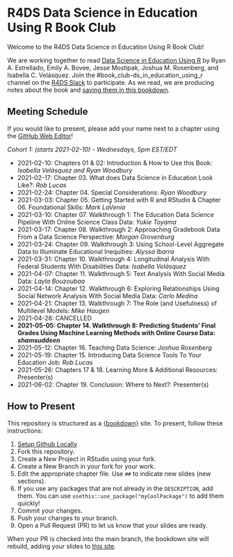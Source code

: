 # R4DS Data Science in Education Using R Book Club

Welcome to the R4DS Data Science in Education Using R Book Club!

We are working together to read [Data Science in Education Using R](https://datascienceineducation.com/) by Ryan A. Estrellado, Emily A. Bovee, Jesse Mostipak, Joshua M. Rosenberg, and Isabella C. Velásquez.
Join the #book_club-ds_in_education_using_r channel on the [R4DS Slack](https://r4ds.io/join) to participate.
As we read, we are producing notes about the book and [saving them in this bookdown](https://r4ds.github.io/bookclub-dsieur/).

## Meeting Schedule

If you would like to present, please add your name next to a chapter using the [GitHub Web Editor](https://youtu.be/d41oc2OMAuI)!

*Cohort 1: (starts 2021-02-10) - Wednesdays, 5pm EST/EDT*

- 2021-02-10: Chapters 01 & 02: Introduction & How to Use this Book: *Isabella Velásquez and Ryan Woodbury*
- 2021-02-17: Chapter 03. What does Data Science in Education Look Like?: *Rob Lucas*
- 2021-02-24: Chapter 04. Special Considerations: *Ryan Woodbury*
- 2021-03-03: Chapter 05. Getting Started with R and RStudio & Chapter 06. Foundational Skills: *Mark LaVenia*
- 2021-03-10: Chapter 07. Walkthrough 1: The Education Data Science Pipeline With Online Science Class Data: *Yukie Toyama*
- 2021-03-17: Chapter 08. Walkthrough 2: Approaching Gradebook Data From a Data Science Perspective: *Morgan Grovenburg*
- 2021-03-24: Chapter 09. Walkthrough 3: Using School-Level Aggregate Data to Illuminate Educational Inequities: *Alyssa Ibarra*
- 2021-03-31: Chapter 10. Walkthrough 4: Longitudinal Analysis With Federal Students With Disabilities Data: *Isabella Velásquez*
- 2021-04-07: Chapter 11. Walkthrough 5: Text Analysis With Social Media Data: *Layla Bouzoubaa*
- 2021-04-14: Chapter 12. Walkthrough 6: Exploring Relationships Using Social Network Analysis With Social Media Data: *Carlo Medina*
- 2021-04-21: Chapter 13. Walkthrough 7: The Role (and Usefulness) of Multilevel Models: *Mike Haugen*
- 2021-04-28: CANCELLED
- **2021-05-05: Chapter 14. Walkthrough 8: Predicting Students’ Final Grades Using Machine Learning Methods with Online Course Data: *shamsuddeen***
- 2021-05-12: Chapter 16. Teaching Data Science: *Joshua Rosenberg*
- 2021-05-19: Chapter 15. Introducing Data Science Tools To Your Education Job: *Rob Lucas*
- 2021-05-26: Chapters 17 & 18. Learning More & Additional Resources: Presenter(s)
- 2021-06-02: Chapter 19. Conclusion: Where to Next?: Presenter(s)

## How to Present

This repository is structured as a [{bookdown}](https://CRAN.R-project.org/package=bookdown) site.
To present, follow these instructions:

1. [Setup Github Locally](https://www.youtube.com/watch?v=hNUNPkoledI)
2. Fork this repository.
3. Create a New Project in RStudio using your fork.
4. Create a New Branch in your fork for your work.
5. Edit the appropriate chapter file. Use `##` to indicate new slides (new sections).
6. If you use any packages that are not already in the `DESCRIPTION`, add them. You can use `usethis::use_package("myCoolPackage")` to add them quickly!
7. Commit your changes.
8. Push your changes to your branch.
9. Open a Pull Request (PR) to let us know that your slides are ready.

When your PR is checked into the main branch, the bookdown site will rebuild, adding your slides to [this site](https://r4ds.github.io/bookclub-dsieur/).
